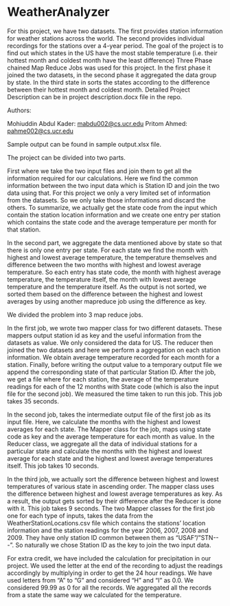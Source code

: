 # WeatherAnalyzer
For this project, we have two datasets. The first provides station information for weather stations across the world. The second provides individual recordings for the stations over a 4-year period. The goal of the project is to find out which states in the US have the most stable temperature (i.e. their hottest month and coldest month have the least difference)
Three Phase chained Map Reduce Jobs was used for this project. In the first phase it joined the two datasets, in the second phase it aggregated the data group by state. In the third state in sorts the states according to the difference between their hottest month and coldest month. Detailed Project Description can be in project description.docx file in the repo.

Authors: 

Mohiuddin Abdul Kader: mabdu002@cs.ucr.edu
Pritom Ahmed: pahme002@cs.ucr.edu

Sample output can be found in sample output.xlsx file.     

              
The project can be divided into two parts. 

First where we take the two input files and join them to get all the information required for our calculations. Here we find the common information between the two input data which is Station ID and join the two data using that. For this project we only a very limited set of information from the datasets. So we only take those informations and discard the others. To summarize, we actually get the state code from the input which contain the station location information and we create one entry per station which contains the state code and the average temperature per month for that station. 

In the second part, we aggregate the data mentioned above by state so that there is only one entry per state. For each state we find the month with highest and lowest average temperature, the temperature themselves and difference between the two months with highest and lowest average temperature. So each entry has state code, the month with highest average temperature, the temperature itself, the month with lowest average temperature and the temperature itself. As the output is not sorted, we sorted them based on the difference between the highest and lowest averages by using another mapreduce job using the difference as key.

We divided the problem into 3 map reduce jobs. 

In the first job, we wrote two mapper class for two different datasets. These mappers output station id as key and the useful information from the datasets as value. We only considered the data for US. The reducer then joined the two datasets and here we perform a aggregation on each station information. We obtain average temperature recorded for each month for a station. Finally, before writing the output value to a temporary output file we append the corresponding state of that particular Station ID. After the job, we get a file where for each station, the average of the temperature readings for each of the 12 months with State code (which is  also the input file for the second job). We measured the time taken to run this job. This job takes 35 seconds.

In the second job, takes the intermediate output file of the first job as its input file. Here, we calculate the months with the highest and lowest averages for each state. The Mapper class for the job, maps using state code as key and the average temperature for each month as value. In the Reducer class, we aggregate all the data of individual stations for a particular state and calculate the months with the highest and lowest average for each state and the highest and lowest average temperatures itself. This job takes 10 seconds.

In the third job, we actually sort the difference between highest and lowest temperatures of various state in ascending order. The mapper class uses the difference between highest and lowest average temperatures as key. As a result, the output gets sorted by their difference after the Reducer is done with it. This job takes 9 seconds. 
The two Mapper classes for the first job one for each type of inputs, takes the data from the WeatherStationLocations.csv file which contains the stations’ location information and the station readings for the year 2006, 2007, 2008 and 2009. They have only station ID common between them as “USAF”/”STN---”. So naturally we chose Station ID as the key to join the two input data. 

For extra credit, we have included the calculation for precipitation in our project. We used the letter at the end of the recording to adjust the readings accordingly by multiplying in order to get the 24 hour readings. We have used letters from “A” to “G” and considered “H” and “I” as 0.0. We considered 99.99 as 0 for all the records. We aggregated all the records from a state the same way we calculated for the temperature. 
